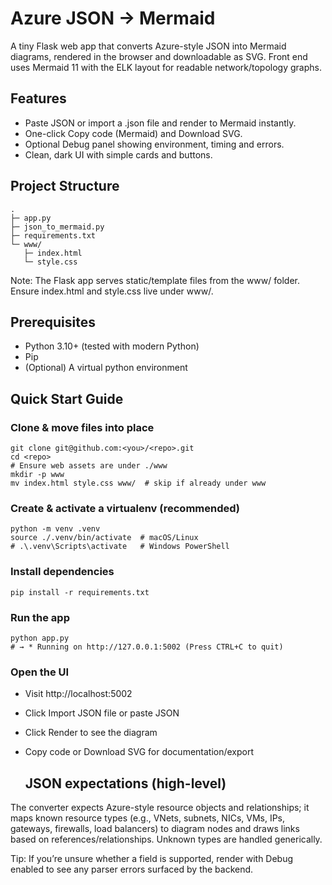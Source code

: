 # Azure JSON → Mermaid

A tiny Flask web app that converts Azure-style JSON into Mermaid diagrams, rendered in the browser and downloadable as SVG.
Front end uses Mermaid 11 with the ELK layout for readable network/topology graphs.

## Features

- Paste JSON or import a .json file and render to Mermaid instantly. 
- One-click Copy code (Mermaid) and Download SVG. 
- Optional Debug panel showing environment, timing and errors. 
- Clean, dark UI with simple cards and buttons.

## Project Structure

```
.
├─ app.py
├─ json_to_mermaid.py
├─ requirements.txt
└─ www/
   ├─ index.html
   └─ style.css
```

Note: The Flask app serves static/template files from the www/ folder. Ensure index.html and style.css live under www/.

## Prerequisites

- Python 3.10+ (tested with modern Python)
- Pip
- (Optional) A virtual python environment

## Quick Start Guide

### Clone & move files into place
```
git clone git@github.com:<you>/<repo>.git
cd <repo>
# Ensure web assets are under ./www
mkdir -p www
mv index.html style.css www/  # skip if already under www
```
### Create & activate a virtualenv (recommended)
```
python -m venv .venv
source ./.venv/bin/activate  # macOS/Linux
# .\.venv\Scripts\activate   # Windows PowerShell
```
### Install dependencies
```
pip install -r requirements.txt
```
### Run the app
```
python app.py
# → * Running on http://127.0.0.1:5002 (Press CTRL+C to quit)
```
### Open the UI
- Visit http://localhost:5002
- Click Import JSON file or paste JSON
- Click Render to see the diagram
- Copy code or Download SVG for documentation/export

  ## JSON expectations (high-level)

The converter expects Azure-style resource objects and relationships; it maps known resource types (e.g., VNets, subnets, NICs, VMs, IPs, gateways, firewalls, load balancers) to diagram nodes and draws links based on references/relationships. Unknown types are handled generically.

Tip: If you’re unsure whether a field is supported, render with Debug enabled to see any parser errors surfaced by the backend.
